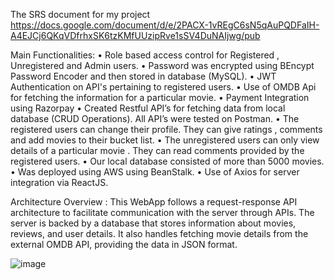 The SRS document for my project https://docs.google.com/document/d/e/2PACX-1vREgC6sN5qAuPQDFaIH-A4EJCj6QKqVDfrhxSK6tzKMfUUzipRve1sSV4DuNAIjwg/pub

Main Functionalities:
• Role based access control for Registered , Unregistered and Admin users. 
• Password was encrypted using BEncypt Password Encoder and then stored in database (MySQL).
• JWT Authentication on API's pertaining to registered users.
• Use of OMDB Api for fetching the information for a particular movie.
• Payment Integration using Razorpay
• Created Restful API’s for fetching data from local database (CRUD Operations). All API’s were tested on Postman.
• The registered users can change their profile. They can give ratings , comments and add movies to their bucket list.
• The unregistered users can only view details of a particular movie . They can read comments provided by the registered users.
• Our local database consisted of more than 5000 movies.
• Was deployed using AWS using BeanStalk.
• Use of Axios for server integration via ReactJS.

Architecture Overview : 
This WebApp follows a request-response API architecture to facilitate communication with the server through APIs. The server is backed by a database that stores information about movies, reviews, and user details. It also handles fetching movie details from the external OMDB API, providing the data in JSON format.

![image](https://github.com/user-attachments/assets/1c9eb9a6-a4d7-4c8d-aff1-74bf5369c33c)

